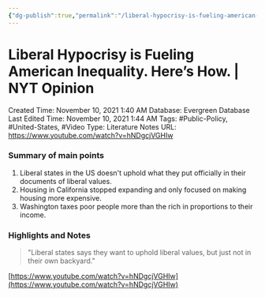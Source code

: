 ```yaml
---
{"dg-publish":true,"permalink":"/liberal-hypocrisy-is-fueling-american-inequality-heres-how-nyt-opinion/"}
---
```


# Liberal Hypocrisy is Fueling American Inequality. Here’s How. | NYT Opinion

Created Time: November 10, 2021 1:40 AM
Database: Evergreen Database
Last Edited Time: November 10, 2021 1:44 AM
Tags: #Public-Policy, #United-States, #Video
Type: Literature Notes
URL: https://www.youtube.com/watch?v=hNDgcjVGHIw

### Summary of main points

1. Liberal states in the US doesn't uphold what they put officially in their documents of liberal values.
2. Housing in California stopped expanding and only focused on making housing more expensive.
3. Washington taxes poor people more than the rich in proportions to their income.

### Highlights and Notes

> "Liberal states says they want to uphold liberal values, but just not in their own backyard."
> 

[https://www.youtube.com/watch?v=hNDgcjVGHIw](https://www.youtube.com/watch?v=hNDgcjVGHIw)